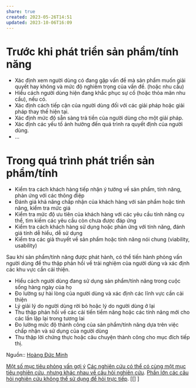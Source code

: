 ```yaml
---
share: true
created: 2023-05-26T14:51
updated: 2023-10-06T16:09
---
```

# Trước khi phát triển sản phẩm/tính năng

- Xác định xem người dùng có đang gặp vấn đề mà sản phẩm muốn giải quyết hay không và mức độ nghiêm trọng của vấn đề. (hoặc nhu cầu)
- Hiểu cách người dùng hiện đang khắc phục sự cố (hoặc thỏa mãn nhu cầu), nếu có.
- Xác định cách tiếp cận của người dùng đối với các giải pháp hoặc giải pháp thay thế hiện tại.
- Xác định mức độ sẵn sàng trả tiền của người dùng cho một giải pháp.
- Xác định các yếu tố ảnh hưởng đến quá trình ra quyết định của người dùng.
- …

# Trong quá trình phát triển sản phẩm/tính 

- Kiểm tra cách khách hàng tiếp nhận ý tưởng về sản phẩm, tính năng, phản ứng với các thông điệp
- Đánh giá khả năng chấp nhận của khách hàng với sản phẩm hoặc tính năng, kiểm tra mức giá
- Kiểm tra mức độ ưu tiên của khách hàng với các yêu cầu tính năng cụ thể, tìm kiếm các yêu cầu còn chưa được đáp ứng
- Kiểm tra cách khách hàng sử dụng hoặc phản ứng với tính năng, đánh giá tính dễ hiểu, dễ sử dụng
- Kiểm tra các giả thuyết về sản phẩm hoặc tính năng nói chung (viability, usability)

Sau khi sản phẩm/tính năng được phát hành, có thể tiến hành phỏng vấn người dùng để thu thập phản hồi về trải nghiệm của người dùng và xác định các khu vực cần cải thiện.

- Hiểu cách người dùng đang sử dụng sản phẩm/tính năng trong cuộc sống hàng ngày của họ
- Đo lường sự hài lòng của người dùng và xác định các lĩnh vực cần cải thiện
- Lý giải lý do người dùng rời bỏ hoặc lý do người dùng ở lại
- Thu thập phản hồi về các cải tiến tiềm năng hoặc các tính năng mới cho các lần lặp lại trong tương lai
- Đo lường mức độ thành công của sản phẩm/tính năng dựa trên việc chấp nhận và sử dụng của người dùng
- Thu thập lời chứng thực hoặc câu chuyện thành công cho mục đích tiếp thị.

Nguồn:: [Hoàng Đức Minh](../../%CE%9E%20Ngu%E1%BB%93n/Qu%E1%BA%A3n%20l%C3%BD%20d%E1%BB%B1%20%C3%A1n,%20ph%C3%A1t%20tri%E1%BB%83n%20s%E1%BA%A3n%20ph%E1%BA%A9m,%20x%C3%A2y%20d%E1%BB%B1ng%20t%E1%BB%95%20ch%E1%BB%A9c/Ho%C3%A0ng%20%C4%90%E1%BB%A9c%20Minh.md)

[Một số mục tiêu phỏng vấn gợi ý](../Ph%C3%A1t%20tri%E1%BB%83n%20s%E1%BA%A3n%20ph%E1%BA%A9m/Kh%E1%BA%A3o%20s%C3%A1t,%20ph%E1%BB%8Fng%20v%E1%BA%A5n%20ng%C6%B0%E1%BB%9Di%20d%C3%B9ng/M%E1%BB%99t%20s%E1%BB%91%20m%E1%BB%A5c%20ti%C3%AAu%20ph%E1%BB%8Fng%20v%E1%BA%A5n%20g%E1%BB%A3i%20%C3%BD.md)
[Các nghiên cứu có thể có cùng một mục tiêu nghiên cứu, nhưng khác nhau về câu hỏi nghiên cứu](./C%C3%A1c%20nghi%C3%AAn%20c%E1%BB%A9u%20c%C3%B3%20th%E1%BB%83%20c%C3%B3%20c%C3%B9ng%20m%E1%BB%99t%20m%E1%BB%A5c%20ti%C3%AAu%20nghi%C3%AAn%20c%E1%BB%A9u,%20nh%C6%B0ng%20kh%C3%A1c%20nhau%20v%E1%BB%81%20c%C3%A2u%20h%E1%BB%8Fi%20nghi%C3%AAn%20c%E1%BB%A9u.md). [Phần lớn các câu hỏi nghiên cứu không thể sử dụng để hỏi trực tiếp](../Ph%C3%A1t%20tri%E1%BB%83n%20s%E1%BA%A3n%20ph%E1%BA%A9m/Kh%E1%BA%A3o%20s%C3%A1t,%20ph%E1%BB%8Fng%20v%E1%BA%A5n%20ng%C6%B0%E1%BB%9Di%20d%C3%B9ng/Ph%E1%BA%A7n%20l%E1%BB%9Bn%20c%C3%A1c%20c%C3%A2u%20h%E1%BB%8Fi%20nghi%C3%AAn%20c%E1%BB%A9u%20kh%C3%B4ng%20th%E1%BB%83%20s%E1%BB%AD%20d%E1%BB%A5ng%20%C4%91%E1%BB%83%20h%E1%BB%8Fi%20tr%E1%BB%B1c%20ti%E1%BA%BFp.md). [[] ] 
